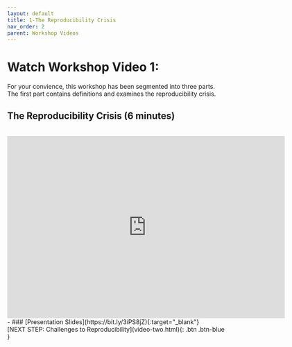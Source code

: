 ```yaml
---
layout: default
title: 1-The Reproducibility Crisis
nav_order: 2
parent: Workshop Videos
---
```

# Watch Workshop Video 1:
For your convience, this workshop has been segmented into three parts. The first part contains definitions and examines the reproducibility crisis.

## The Reproducibility Crisis (6 minutes)
<br>
<iframe height="420" width="640" allowfullscreen frameborder=0 src="https://echo360.ca/media/269f515f-c08c-4bcf-bb3f-9a5515af9992/public?autoplay=false&automute=false"></iframe>
- ### [Presentation Slides](https://bit.ly/3iPS8jZ){:target="_blank"} 
<br>
[NEXT STEP: Challenges to Reproducibility](video-two.html){: .btn .btn-blue }
